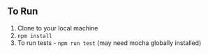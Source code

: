 ## To Run

1. Clone to your local machine
2. `npm install`
3. To run tests - `npm run test` (may need mocha globally installed)

